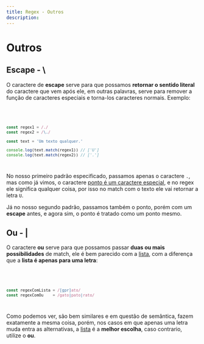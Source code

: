 ```yaml
---
title: Regex - Outros
description:
---
```


<h1>Outros</h1>

<h2>Escape - &#92;</h2>

O caractere de **escape** serve para que possamos **retornar o sentido literal** do caractere que vem após ele, em outras palavras, serve para remover a função de caracteres especiais e torna-los caracteres normais. Exemplo:

<Code language="js">

```js

const regex1 = /./
const regex2 = /\./

const text = 'Um texto qualquer.'

console.log(text.match(regex1)) // ['U']
console.log(text.match(regex2)) // ['.']

```

</Code>

No nosso primeiro padrão especificado, passamos apenas o caractere `.`, mas como já vimos, o caractere <a href="/docs/representantes#ponto---." target="_blank">ponto é um caractere especial</a>, e no regex ele significa qualquer coisa, por isso no match com o texto ele vai retornar a letra `U`.

Já no nosso segundo padrão, passamos também o ponto, porém com um **escape** antes, e agora sim, o ponto é tratado como um ponto mesmo.

<h2>Ou - &#x7C;</h2>

O caractere **ou** serve para que possamos passar **duas ou mais possibilidades** de match, ele é bem parecido com a <a href="/docs/representantes#listas---[...]" target="_blank">lista</a>, com a diferença que a **lista é apenas para uma letra**:

<Code language="js">

```js

const regexComLista = /[gpr]ato/
const regexComOu    = /gato|pato|rato/

```

</Code>

Como podemos ver, são bem similares e em questão de semântica, fazem exatamente a mesma coisa, porém, nos casos em que apenas uma letra muda entra as alternativas, a <a href="/docs/representantes#listas---[...]" target="_blank">lista</a> é a **melhor escolha**, caso contrario, utilize o **ou**.
